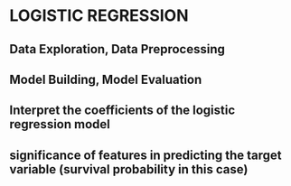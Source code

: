 # LOGISTIC REGRESSION
## Data Exploration, Data Preprocessing
## Model Building, Model Evaluation
## Interpret the coefficients of the logistic regression model
## significance of features in predicting the target variable (survival probability in this case)
